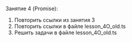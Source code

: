 Занятие 4 (Promise):

1) Повторить ссылки из занятия 3
2) Повторить ссылки в файле lesson_4O_old.ts
3) Решить задачи в файле lesson_4O_old.ts